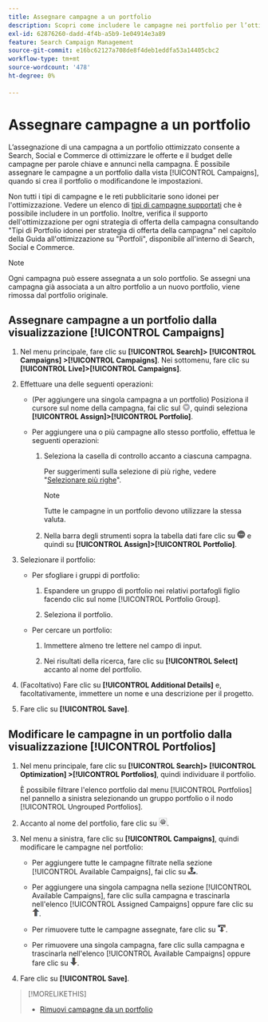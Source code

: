 ```yaml
---
title: Assegnare campagne a un portfolio
description: Scopri come includere le campagne nei portfolio per l’ottimizzazione.
exl-id: 62876260-dadd-4f4b-a5b9-1e04914e3a89
feature: Search Campaign Management
source-git-commit: e16bc62127a708de8f4deb1eddfa53a14405cbc2
workflow-type: tm+mt
source-wordcount: '478'
ht-degree: 0%

---
```


# Assegnare campagne a un portfolio

L’assegnazione di una campagna a un portfolio ottimizzato consente a Search, Social e Commerce di ottimizzare le offerte e il budget delle campagne per parole chiave e annunci nella campagna. È possibile assegnare le campagne a un portfolio dalla vista [!UICONTROL Campaigns], quando si crea il portfolio o modificandone le impostazioni.

Non tutti i tipi di campagne e le reti pubblicitarie sono idonei per l&#39;ottimizzazione. Vedere un elenco di [tipi di campagne supportati](/help/search-social-commerce/introduction/supported-inventory.md) che è possibile includere in un portfolio. Inoltre, verifica il supporto dell&#39;ottimizzazione per ogni strategia di offerta della campagna consultando &quot;Tipi di Portfolio idonei per strategia di offerta della campagna&quot; nel capitolo della Guida all&#39;ottimizzazione su &quot;Portfoli&quot;, disponibile all&#39;interno di Search, Social e Commerce.<!-- verify convention for referencing Optimization Guide here -->

>[!NOTE]
>
>Ogni campagna può essere assegnata a un solo portfolio. Se assegni una campagna già associata a un altro portfolio a un nuovo portfolio, viene rimossa dal portfolio originale.

## Assegnare campagne a un portfolio dalla visualizzazione [!UICONTROL Campaigns]

1. Nel menu principale, fare clic su **[!UICONTROL Search]> [!UICONTROL Campaigns] >[!UICONTROL Campaigns]**. Nei sottomenu, fare clic su **[!UICONTROL Live]>[!UICONTROL Campaigns]**.

1. Effettuare una delle seguenti operazioni:

   * (Per aggiungere una singola campagna a un portfolio) Posiziona il cursore sul nome della campagna, fai clic sul ![pulsante Menu](/help/search-social-commerce/assets/arrow-dropdown-menu.png "pulsante Menu"), quindi seleziona **[!UICONTROL Assign]>[!UICONTROL Portfolio]**.

   * Per aggiungere una o più campagne allo stesso portfolio, effettua le seguenti operazioni:

      1. Seleziona la casella di controllo accanto a ciascuna campagna.

         Per suggerimenti sulla selezione di più righe, vedere &quot;[Selezionare più righe](/help/search-social-commerce/common-tasks/navigation-editing-selection/multiple-rows-select.md)&quot;.

         >[!NOTE]
         >
         >Tutte le campagne in un portfolio devono utilizzare la stessa valuta.

      1. Nella barra degli strumenti sopra la tabella dati fare clic su ![Altro](/help/search-social-commerce/assets/more.png "Altro") e quindi su **[!UICONTROL Assign]>[!UICONTROL Portfolio]**.

1. Selezionare il portfolio:

   * Per sfogliare i gruppi di portfolio:

      1. Espandere un gruppo di portfolio nei relativi portafogli figlio facendo clic sul nome [!UICONTROL Portfolio Group].

      1. Seleziona il portfolio.

   * Per cercare un portfolio:

      1. Immettere almeno tre lettere nel campo di input.

      1. Nei risultati della ricerca, fare clic su **[!UICONTROL Select]** accanto al nome del portfolio.

1. (Facoltativo) Fare clic su **[!UICONTROL Additional Details]** e, facoltativamente, immettere un nome e una descrizione per il progetto.

1. Fare clic su **[!UICONTROL Save]**.

## Modificare le campagne in un portfolio dalla visualizzazione [!UICONTROL Portfolios]

1. Nel menu principale, fare clic su **[!UICONTROL Search]> [!UICONTROL Optimization] >[!UICONTROL Portfolios]**, quindi individuare il portfolio.

   È possibile filtrare l&#39;elenco portfolio dal menu [!UICONTROL Portfolios] nel pannello a sinistra selezionando un gruppo portfolio o il nodo [!UICONTROL Ungrouped Portfolios].

1. Accanto al nome del portfolio, fare clic su ![Pulsante Visualizza/Modifica impostazioni](/help/search-social-commerce/assets/settings.png "Pulsante Visualizza/Modifica impostazioni").

1. Nel menu a sinistra, fare clic su **[!UICONTROL Campaigns]**, quindi modificare le campagne nel portfolio:

   * Per aggiungere tutte le campagne filtrate nella sezione [!UICONTROL Available Campaigns], fai clic su ![Assegna tutte le campagne al portfolio](/help/search-social-commerce/assets/arrow-assign-all.png "Assegna tutte le campagne al portfolio").

   * Per aggiungere una singola campagna nella sezione [!UICONTROL Available Campaigns], fare clic sulla campagna e trascinarla nell&#39;elenco [!UICONTROL Assigned Campaigns] oppure fare clic su ![Assegna campagna al portfolio](/help/search-social-commerce/assets/arrow-assign.png "Assegna campagna al portfolio").

   * Per rimuovere tutte le campagne assegnate, fare clic su ![Rimuovi tutte le campagne dal portfolio](/help/search-social-commerce/assets/arrow-remove-all.png "Rimuovi tutte le campagne dal portfolio").

   * Per rimuovere una singola campagna, fare clic sulla campagna e trascinarla nell&#39;elenco [!UICONTROL Available Campaigns] oppure fare clic su ![Rimuovi campagna dal portfolio](/help/search-social-commerce/assets/arrow-remove.png "Rimuovi campagna dal portfolio").

1. Fare clic su **[!UICONTROL Save]**.

>[!MORELIKETHIS]
>
>* [Rimuovi campagne da un portfolio](/help/search-social-commerce/campaign-management/campaign-remove-from-portfolio.md)
